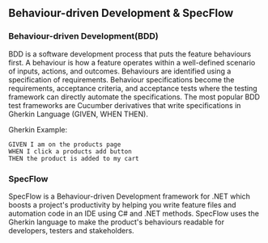 ## Behaviour-driven Development & SpecFlow

### Behaviour-driven Development(BDD)

BDD is a software development process that puts the feature behaviours first. A behaviour is how a feature operates within a well-defined scenario of inputs, actions, and outcomes. Behaviours are identified using a specification of requirements. Behaviour specifications become the requirements, acceptance criteria, and acceptance tests where the testing framework can directly automate the specifications. The most popular BDD test frameworks are Cucumber derivatives that write specifications in Gherkin Language (GIVEN, WHEN THEN).

Gherkin Example:

```gherkin
GIVEN I am on the products page
WHEN I click a products add button
THEN the product is added to my cart
```

### SpecFlow

SpecFlow is a Behaviour-driven Development framework for .NET which boosts a project's productivity by helping you write feature files and automation code in an IDE using C# and .NET methods. SpecFlow uses the Gherkin language to make the product's behaviours readable for developers, testers and stakeholders.